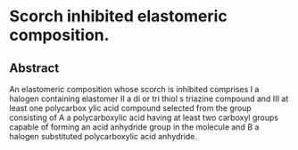 # Scorch inhibited elastomeric composition.

## Abstract
An elastomeric composition whose scorch is inhibited comprises I a halogen containing elastomer II a di or tri thiol s triazine compound and III at least one polycarbox ylic acid compound selected from the group consisting of A a polycarboxylic acid having at least two carboxyl groups capable of forming an acid anhydride group in the molecule and B a halogen substituted polycarboxylic acid anhydride.